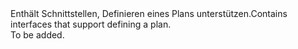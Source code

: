 <Namespace Name="Microsoft.Azure.Management.AppService.Fluent.AppServicePlan.Definition">
  <Docs>
    <summary><span data-ttu-id="c1c73-101">Enthält Schnittstellen, Definieren eines Plans unterstützen.</span><span class="sxs-lookup"><span data-stu-id="c1c73-101">Contains interfaces that support defining a plan.</span></span></summary> 
    <remarks>To be added.</remarks>
  </Docs>
</Namespace>
